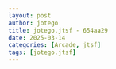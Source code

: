 ```yaml
---
layout: post
author: jotego
title: jotego.jtsf - 654aa29
date: 2025-03-14
categories: [Arcade, jtsf]
tags: [jotego.jtsf]
---
```


